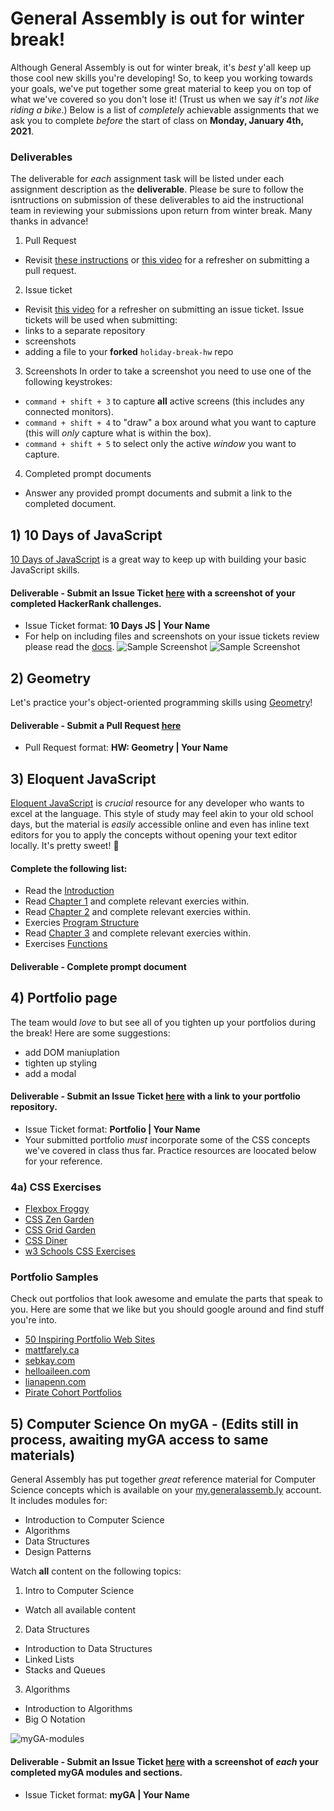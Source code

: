 # General Assembly is out for winter break! 

Although General Assembly is out for winter break, it's _best_ y'all keep up those cool new skills you're developing! So, to keep you working towards your goals, we've put together some great material to keep you on top of what we've covered so you don't lose it! (Trust us when we say _it's not like riding a bike_.) Below is a list of _completely_ achievable assignments that we ask you to complete _before_ the start of class on **Monday, January 4th, 2021**.

### Deliverables
The deliverable for _each_ assignment task will be listed under each assignment description as the **deliverable**. Please be sure to follow the isntructions on submission of these deliverables to aid the instructional team in reviewing your submissions upon return from winter break. Many thanks in advance! 

1. Pull Request
- Revisit [these instructions](https://git.generalassemb.ly/jd-seir-6/homework-submissions#the-submission-process) or [this video](https://generalassembly.zoom.us/rec/play/ZRPG6hQOpLlimRV6KUcM4fYIKnjhsxJlNzETdVJtxbjFhjI1uYk3K3P9RaCkMTngZ7cy9100ORGDWYSU.kjtGdmWVlsg2SLD9?continueMode=true&_x_zm_rtaid=D8BY2eX2Qyuc4K_iZEczKA.1608064496797.6b2ae08a4ec190478a3d35ebf1d70b24&_x_zm_rhtaid=943) for a refresher on submitting a pull request. 
2. Issue ticket
- Revisit [this video](https://generalassembly.zoom.us/rec/play/BU0sZNWQk_rhNQLgOne-Z4OTZTkHLuiKpqcxKeottptqD-wI0ktzeZf8kBtBDoEZiMmR7wuRkdCVApik.uP7s20BA5kfLhiNK?_x_zm_rhtaid=230&_x_zm_rtaid=33fKPMeORDaHmG7P4PM-_Q.1608089082639.240ac1097cd319104766bfe5c32a11c6&autoplay=true&continueMode=true&startTime=1608068325000) for a refresher on submitting an issue ticket. Issue tickets will be used when submitting:
- links to a separate repository
- screenshots
- adding a file to your **forked** `holiday-break-hw` repo
3. Screenshots
In order to take a screenshot you need to use one of the following keystrokes:
- `command + shift + 3` to capture **all** active screens (this includes any connected monitors).
- `command + shift + 4` to "draw" a box around what you want to capture (this will _only_ capture what is within the box).
- `command + shift + 5` to select only the active _window_ you want to capture.
4. Completed prompt documents
- Answer any provided prompt documents and submit a link to the completed document. 

## 1) 10 Days of JavaScript
[10 Days of JavaScript](https://www.hackerrank.com/domains/tutorials/10-days-of-javascript) is a great way to keep up with building your basic JavaScript skills. 
#### Deliverable - Submit an Issue Ticket [here](https://git.generalassemb.ly/jd-seir-6/holiday-break-hw/issues) with a screenshot of your completed HackerRank challenges.
- Issue Ticket format: **10 Days JS | Your Name**
- For help on including files and screenshots on your issue tickets review please read the [docs](https://docs.github.com/en/free-pro-team@latest/github/managing-your-work-on-github/file-attachments-on-issues-and-pull-requests).
![Sample Screenshot](https://i.imgur.com/wJ4bTCF.png)
![Sample Screenshot](https://i.imgur.com/IPONb6a.png)

## 2) Geometry
Let's practice your's object-oriented programming skills using [Geometry](https://git.generalassemb.ly/jd-seir-6/js-geometry)! 
#### Deliverable - Submit a Pull Request [here](https://git.generalassemb.ly/jd-seir-6/js-geometry/pulls)
- Pull Request format: **HW: Geometry | Your Name**

## 3) Eloquent JavaScript 
[Eloquent JavaScript](https://eloquentjavascript.net/) is _crucial_ resource for any developer who wants to excel at the language. This style of study may feel akin to your old school days, but the material is _easily_ accessible online and even has inline text editors for you to apply the concepts without opening your text editor locally. It's pretty sweet! 🚀

#### Complete the following list:
- Read the [Introduction](https://eloquentjavascript.net/00_intro.html)
- Read [Chapter 1](https://eloquentjavascript.net/01_values.html) and complete relevant exercies within. 
- Read [Chapter 2](https://eloquentjavascript.net/02_program_structure.html) and complete relevant exercies within. 
- Exercies [Program Structure](https://eloquentjavascript.net/02_program_structure.html#h_TcUD2vzyMe)
- Read [Chapter 3](https://eloquentjavascript.net/03_functions.html) and complete relevant exercies within. 
- Exercises [Functions](https://eloquentjavascript.net/03_functions.html#h_TcUD2vzyMe)
#### Deliverable - Complete prompt document

## 4) Portfolio page 
The team would _love_ to but see all of you tighten up your portfolios during the break! Here are some suggestions: 

- add DOM maniuplation
- tighten up styling
- add a modal
#### Deliverable - Submit an Issue Ticket [here](https://git.generalassemb.ly/jd-seir-6/holiday-break-hw/issues) with a link to your portfolio repository.
- Issue Ticket format: **Portfolio | Your Name**
- Your submitted portfolio _must_ incorporate some of the CSS concepts we've covered in class thus far. Practice resources are loocated below for your reference. 

### 4a) CSS Exercises
- [Flexbox Froggy](https://flexboxfroggy.com/)
- [CSS Zen Garden](http://www.csszengarden.com/)
- [CSS Grid Garden](http://www.csszengarden.com/)
- [CSS Diner](https://flukeout.github.io/#)
- [w3 Schools CSS Exercises](http://webdevable.com/w3schools/css/exercisef5ec.html?filename=exercise_syntax1_)

### Portfolio Samples
Check out portfolios that look awesome and emulate the parts that speak to you. Here are some that we like but you should google around and find stuff you're into.
 
 - [50 Inspiring Portfolio Web Sites](https://speckyboy.com/creative-portfolios-of-50-designers/)
 - [mattfarely.ca](http://mattfarley.ca/)
 - [sebkay.com](http://sebkay.com/)
 - [helloaileen.com](http://helloaileen.com)
 - [lianapenn.com](https://www.lianapenn.com/)
 - [Pirate Cohort Portfolios](https://docs.google.com/spreadsheets/d/1r5sAr-cW6WjmpJoSx3KIqftFGzkQ3cdSEY-97PWqrLU/edit#gid=0)


## 5) Computer Science On myGA - (Edits still in process, awaiting myGA access to same materials)

General Assembly has put together _great_ reference material for Computer Science concepts which is available on your [my.generalassemb.ly](https://my.generalassemb.ly/) account.  It includes modules for: 

- Introduction to Computer Science
- Algorithms
- Data Structures
- Design Patterns

Watch **all** content on the following topics:
1. Intro to Computer Science 
- Watch all available content
2. Data Structures
- Introduction to Data Structures
- Linked Lists
- Stacks and Queues
3. Algorithms
- Introduction to Algorithms
- Big O Notation

![myGA-modules](https://i.imgur.com/bNIWcxI.png)

#### Deliverable - Submit an Issue Ticket [here](https://git.generalassemb.ly/jd-seir-6/holiday-break-hw/issues) with a screenshot of _each_ your completed myGA modules and sections.
- Issue Ticket format: **myGA | Your Name**


